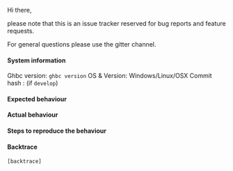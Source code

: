 Hi there,

please note that this is an issue tracker reserved for bug reports and feature requests.

For general questions please use the gitter channel.

#### System information

Ghbc version: `ghbc version`
OS & Version: Windows/Linux/OSX
Commit hash : (if `develop`)

#### Expected behaviour


#### Actual behaviour


#### Steps to reproduce the behaviour


#### Backtrace

````
[backtrace]
````
